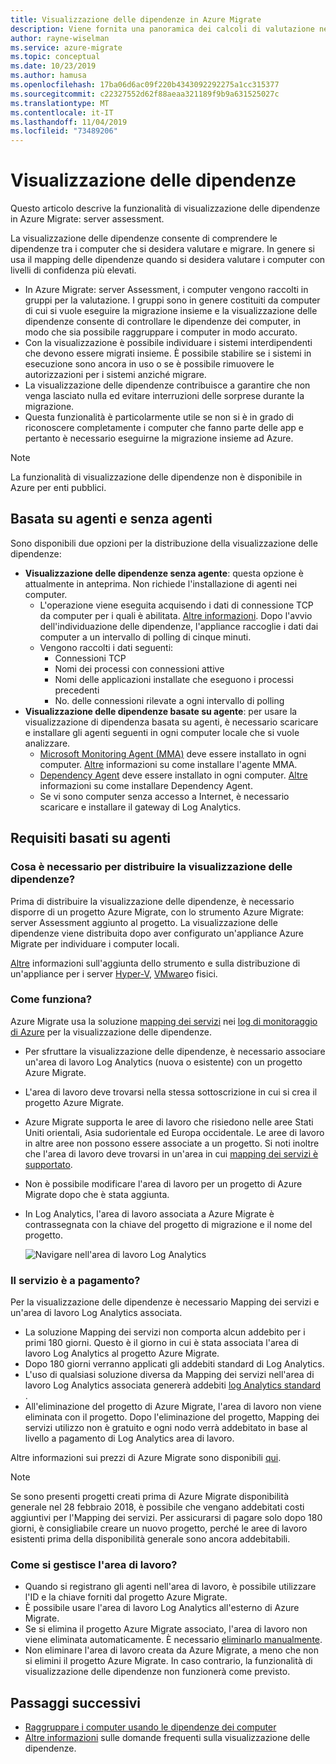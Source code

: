 ```yaml
---
title: Visualizzazione delle dipendenze in Azure Migrate
description: Viene fornita una panoramica dei calcoli di valutazione nel servizio Server assessment in Azure Migrate
author: rayne-wiselman
ms.service: azure-migrate
ms.topic: conceptual
ms.date: 10/23/2019
ms.author: hamusa
ms.openlocfilehash: 17ba06d6ac09f220b4343092292275a1cc315377
ms.sourcegitcommit: c22327552d62f88aeaa321189f9b9a631525027c
ms.translationtype: MT
ms.contentlocale: it-IT
ms.lasthandoff: 11/04/2019
ms.locfileid: "73489206"
---
```

# <a name="dependency-visualization"></a>Visualizzazione delle dipendenze

Questo articolo descrive la funzionalità di visualizzazione delle dipendenze in Azure Migrate: server assessment.

La visualizzazione delle dipendenze consente di comprendere le dipendenze tra i computer che si desidera valutare e migrare. In genere si usa il mapping delle dipendenze quando si desidera valutare i computer con livelli di confidenza più elevati.

- In Azure Migrate: server Assessment, i computer vengono raccolti in gruppi per la valutazione. I gruppi sono in genere costituiti da computer di cui si vuole eseguire la migrazione insieme e la visualizzazione delle dipendenze consente di controllare le dipendenze dei computer, in modo che sia possibile raggruppare i computer in modo accurato.
- Con la visualizzazione è possibile individuare i sistemi interdipendenti che devono essere migrati insieme. È possibile stabilire se i sistemi in esecuzione sono ancora in uso o se è possibile rimuovere le autorizzazioni per i sistemi anziché migrare.
- La visualizzazione delle dipendenze contribuisce a garantire che non venga lasciato nulla ed evitare interruzioni delle sorprese durante la migrazione.
- Questa funzionalità è particolarmente utile se non si è in grado di riconoscere completamente i computer che fanno parte delle app e pertanto è necessario eseguirne la migrazione insieme ad Azure.


> [!NOTE]
> La funzionalità di visualizzazione delle dipendenze non è disponibile in Azure per enti pubblici.

## <a name="agent-based-and-agentless"></a>Basata su agenti e senza agenti

Sono disponibili due opzioni per la distribuzione della visualizzazione delle dipendenze:

- **Visualizzazione delle dipendenze senza agente**: questa opzione è attualmente in anteprima. Non richiede l'installazione di agenti nei computer. 
    - L'operazione viene eseguita acquisendo i dati di connessione TCP da computer per i quali è abilitata. [Altre informazioni](how-to-create-group-machine-dependencies-agentless.md).
Dopo l'avvio dell'individuazione delle dipendenze, l'appliance raccoglie i dati dai computer a un intervallo di polling di cinque minuti.
    - Vengono raccolti i dati seguenti:
        - Connessioni TCP
        - Nomi dei processi con connessioni attive
        - Nomi delle applicazioni installate che eseguono i processi precedenti
        - No. delle connessioni rilevate a ogni intervallo di polling
- **Visualizzazione delle dipendenze basate su agente**: per usare la visualizzazione di dipendenza basata su agenti, è necessario scaricare e installare gli agenti seguenti in ogni computer locale che si vuole analizzare.  
    - [Microsoft Monitoring Agent (MMA)](https://docs.microsoft.com/azure/log-analytics/log-analytics-agent-windows) deve essere installato in ogni computer. [Altre](https://docs.microsoft.com/azure/migrate/how-to-create-group-machine-dependencies#install-the-mma) informazioni su come installare l'agente MMA.
    - [Dependency Agent](../azure-monitor/platform/agents-overview.md#dependency-agent) deve essere installato in ogni computer. [Altre](https://docs.microsoft.com/azure/migrate/how-to-create-group-machine-dependencies#install-the-dependency-agent) informazioni su come installare Dependency Agent.
    - Se vi sono computer senza accesso a Internet, è necessario scaricare e installare il gateway di Log Analytics.

## <a name="agent-based-requirements"></a>Requisiti basati su agenti

### <a name="what-do-i-need-to-deploy-dependency-visualization"></a>Cosa è necessario per distribuire la visualizzazione delle dipendenze?

Prima di distribuire la visualizzazione delle dipendenze, è necessario disporre di un progetto Azure Migrate, con lo strumento Azure Migrate: server Assessment aggiunto al progetto. La visualizzazione delle dipendenze viene distribuita dopo aver configurato un'appliance Azure Migrate per individuare i computer locali.

[Altre](how-to-assess.md) informazioni sull'aggiunta dello strumento e sulla distribuzione di un'appliance per i server [Hyper-V](how-to-set-up-appliance-hyper-v.md), [VMware](how-to-set-up-appliance-vmware.md)o fisici.


### <a name="how-does-it-work"></a>Come funziona?

Azure Migrate usa la soluzione [mapping dei servizi](../operations-management-suite/operations-management-suite-service-map.md) nei [log di monitoraggio di Azure](../log-analytics/log-analytics-overview.md) per la visualizzazione delle dipendenze.

- Per sfruttare la visualizzazione delle dipendenze, è necessario associare un'area di lavoro Log Analytics (nuova o esistente) con un progetto Azure Migrate.
- L'area di lavoro deve trovarsi nella stessa sottoscrizione in cui si crea il progetto Azure Migrate.
- Azure Migrate supporta le aree di lavoro che risiedono nelle aree Stati Uniti orientali, Asia sudorientale ed Europa occidentale. Le aree di lavoro in altre aree non possono essere associate a un progetto. Si noti inoltre che l'area di lavoro deve trovarsi in un'area in cui [mapping dei servizi è supportato](../azure-monitor/insights/vminsights-enable-overview.md#prerequisites).
- Non è possibile modificare l'area di lavoro per un progetto di Azure Migrate dopo che è stata aggiunta.
- In Log Analytics, l'area di lavoro associata a Azure Migrate è contrassegnata con la chiave del progetto di migrazione e il nome del progetto.

    ![Navigare nell'area di lavoro Log Analytics](./media/concepts-dependency-visualization/oms-workspace.png)



### <a name="do-i-need-to-pay-for-it"></a>Il servizio è a pagamento?

Per la visualizzazione delle dipendenze è necessario Mapping dei servizi e un'area di lavoro Log Analytics associata. 

- La soluzione Mapping dei servizi non comporta alcun addebito per i primi 180 giorni. Questo è il giorno in cui è stata associata l'area di lavoro Log Analytics al progetto Azure Migrate.
- Dopo 180 giorni verranno applicati gli addebiti standard di Log Analytics.
- L'uso di qualsiasi soluzione diversa da Mapping dei servizi nell'area di lavoro Log Analytics associata genererà addebiti [log Analytics standard](https://azure.microsoft.com/pricing/details/log-analytics/) .
- All'eliminazione del progetto di Azure Migrate, l'area di lavoro non viene eliminata con il progetto. Dopo l'eliminazione del progetto, Mapping dei servizi utilizzo non è gratuito e ogni nodo verrà addebitato in base al livello a pagamento di Log Analytics area di lavoro.

Altre informazioni sui prezzi di Azure Migrate sono disponibili [qui](https://azure.microsoft.com/pricing/details/azure-migrate/).

> [!NOTE]
> Se sono presenti progetti creati prima di Azure Migrate disponibilità generale nel 28 febbraio 2018, è possibile che vengano addebitati costi aggiuntivi per l'Mapping dei servizi. Per assicurarsi di pagare solo dopo 180 giorni, è consigliabile creare un nuovo progetto, perché le aree di lavoro esistenti prima della disponibilità generale sono ancora addebitabili.



### <a name="how-do-i-manage-the-workspace"></a>Come si gestisce l'area di lavoro?

- Quando si registrano gli agenti nell'area di lavoro, è possibile utilizzare l'ID e la chiave forniti dal progetto Azure Migrate.
- È possibile usare l'area di lavoro Log Analytics all'esterno di Azure Migrate.
- Se si elimina il progetto Azure Migrate associato, l'area di lavoro non viene eliminata automaticamente. È necessario [eliminarlo manualmente](../azure-monitor/platform/manage-access.md).
- Non eliminare l'area di lavoro creata da Azure Migrate, a meno che non si elimini il progetto Azure Migrate. In caso contrario, la funzionalità di visualizzazione delle dipendenze non funzionerà come previsto.

## <a name="next-steps"></a>Passaggi successivi
- [Raggruppare i computer usando le dipendenze dei computer](how-to-create-group-machine-dependencies.md)
- [Altre informazioni](https://docs.microsoft.com/azure/migrate/resources-faq#what-is-dependency-visualization) sulle domande frequenti sulla visualizzazione delle dipendenze.


